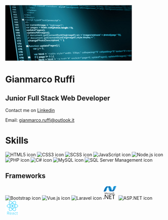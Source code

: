 <img src="https://github.com/GianmarcoRuffi/GianmarcoRuffi/raw/main/clean-coding-best-practices.jpg" alt="Clean coding best practices" width="400" height="175">

# Gianmarco Ruffi
## Junior Full Stack Web Developer

Contact me on [Linkedin](https://www.linkedin.com/in/gianmarco-ruffi-986b85144/)

Email: gianmarco.ruffi@outlook.it


# Skills

![HTML5 icon](https://img.icons8.com/color/48/000000/html-5.png)  ![CSS3 icon](https://img.icons8.com/color/48/000000/css3.png)  ![SCSS icon](https://img.icons8.com/color/48/000000/sass.png) ![JavaScript icon](https://img.icons8.com/color/48/000000/javascript.png) ![Node.js icon](https://img.icons8.com/color/48/000000/nodejs.png) ![PHP icon](https://img.icons8.com/officexs/48/000000/php-logo.png) ![C# icon](https://img.icons8.com/color/48/000000/c-sharp-logo.png) ![MySQL icon](https://img.icons8.com/fluency/48/000000/mysql-logo.png) ![SQL Server Management icon](https://img.icons8.com/color/48/000000/microsoft-sql-server.png) 

## Frameworks

![Bootstrap icon](https://img.icons8.com/color/48/000000/bootstrap.png) ![Vue.js icon](https://img.icons8.com/color/48/000000/vue-js.png) ![Laravel icon](https://img.icons8.com/fluency/48/000000/laravel.png) <img src="https://raw.githubusercontent.com/devicons/devicon/master/icons/dot-net/dot-net-original-wordmark.svg" width="45" /> ![ASP.NET icon](https://img.icons8.com/color/48/000000/asp.png) <img src="https://raw.githubusercontent.com/devicons/devicon/master/icons/react/react-original-wordmark.svg" width="45" />

